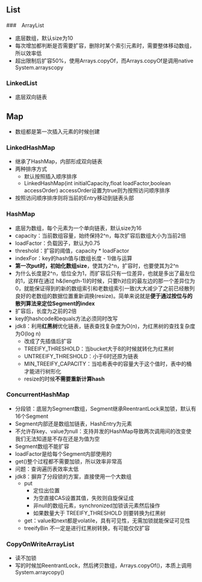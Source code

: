 ## List
###　ArrayList
- 底层数组，默认size为10
- 每次增加都判断是否需要扩容，删除时某个索引元素时，需要整体移动数组，所以效率低
- 超出限制后扩容50%，使用Arrays.copyOf，而Arrays.copyOf是调用native System.arrayscopy
### LinkedList
- 底层双向链表

## Map
- 数组都是第一次插入元素的时候创建
### LinkedHashMap
- 继承了HashMap，内部形成双向链表
- 两种排序方式
  - 默认按照插入顺序排序
  - LinkedHashMap(int initialCapacity,float loadFactor,boolean accessOrder) accessOrder设置为true则为按照访问顺序排序
- 按照访问顺序排序则将当前的Entry移动到链表头部
### HashMap
- 底层为数组，每个元素为一个单向链表，默认size为16
- capacity：当前数组容量，始终保持2^n，每次扩容后数组大小为当前2倍
- loadFactor：负载因子，默认为0.75
- threshold：扩容的阈值，capacity \* loadFactor
- indexFor：key的hash值与(数组长度 \- 1)做与运算
- **第一次put时，初始化数组size**，使其为2^n，扩容时，也要使其为2^n
- 为什么长度是2^n，低位全为1，而扩容后只有一位差异，也就是多出了最左位的1，这样在通过 h&(length-1)的时候，只要h对应的最左边的那一个差异位为0，就能保证得到的新的数组索引和老数组索引一致(大大减少了之前已经散列良好的老数组的数据位置重新调换(resize)。简单来说就是**便于通过按位与的散列算法来定位Segment的index**
- 扩容后，长度为之前的2倍
- key的hashcode和equals方法必须同时改写
- jdk8：利用**红黑树**优化链表，链表查找复杂度为O(n)，为红黑树的查找复杂度为O(log n)
  - 改成了先插值后扩容
  - TREEIFY_THRESHOLD：当bucket大于8的时候就转化为红黑树
  - UNTREEIFY_THRESHOLD：小于6时还原为链表
  - MIN_TREEIFY_CAPACITY：当哈希表中的容量大于这个值时，表中的桶才能进行树形化
  - resize的时候**不需要重新计算hash**
### ConcurrentHashMap
- 分段锁：底层为Segment数组，Segment继承ReentrantLock来加锁，默认有16个Segment
- Segment内部还是数组加链表，HashEntry为元素
- 不允许存key、value为null：支持并发的HashMap导致两次调用间的改变使我们无法知道是不存在还是为值为空
- Segment数组不能扩容
- loadFactor是给每个Segment内部使用的
- get()整个过程都不需要加锁，所以效率非常高
- 问题：查询遍历表效率太低
- jdk8：摒弃了分段锁的方案，直接使用一个大数组
  - put
    - 定位出位置
    - 为空直接CAS设置其值，失败则自旋保证成
    - 非null的数组元素，synchronized加锁该元素然后操作
    - 如果数量大于 TREEIFY_THRESHOLD 则要转换为红黑树
  - get：value和next都是volatile，具有可见性，无需加锁就能保证可见性
  - treeifyBin 不一定是进行红黑树转换，有可能仅仅扩容
  
### CopyOnWriteArrayList
- 读不加锁
- 写的时候加ReentrantLock，然后拷贝数组，Arrays.copyOf()，本质上调用System.arraycopy()

